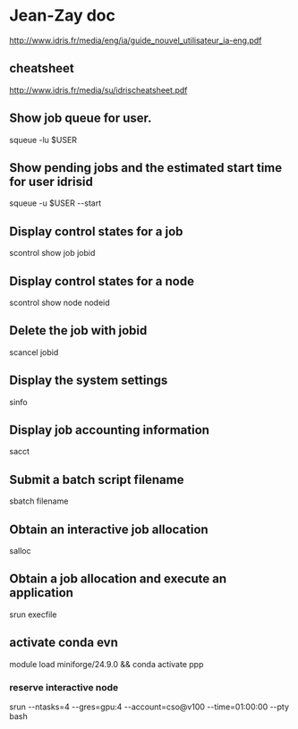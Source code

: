 # Jean-Zay doc
http://www.idris.fr/media/eng/ia/guide_nouvel_utilisateur_ia-eng.pdf

## cheatsheet
http://www.idris.fr/media/su/idrischeatsheet.pdf

## Show job queue for user.
squeue -lu $USER
## Show pending jobs and the estimated start time for user idrisid
squeue -u $USER --start
## Display control states for a job
scontrol show job jobid 
## Display control states for a node
scontrol show node nodeid 
## Delete the job with jobid
scancel jobid 
## Display the system settings
sinfo 
## Display job accounting information
sacct 
##  Submit a batch script filename
sbatch filename
## Obtain an interactive job allocation
salloc 
## Obtain a job allocation and execute an application
srun execfile 

## activate conda evn
module load miniforge/24.9.0 && conda activate ppp

### reserve interactive node
srun --ntasks=4 --gres=gpu:4 --account=cso@v100 --time=01:00:00 --pty bash